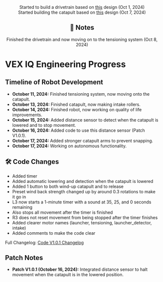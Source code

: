 <center>
    Started to build a drivetrain based on 
    <a href="https://www.youtube.com/watch?v=s7D9m8zyjXw">this</a> 
    design (Oct 1, 2024)
</center>

<center>
    Started building the catapult based on
    <a href="https://www.youtube.com/watch?v=s7D9m8zyjXw">this</a> 
    design (Oct 7, 2024)
</center>

<center>
    <h2> 📄 Notes</h2>
</center>

<center>
    Finished the drivetrain and now moving on to the tensioning system (Oct 8, 2024)
</center>

<h1>VEX IQ Engineering Progress</h1>

<h2>Timeline of Robot Development</h2>

<ul>
  <li><strong>October 11, 2024:</strong> Finished tensioning system, now moving onto the catapult.</li>
  <li><strong>October 13, 2024:</strong> Finished catapult, now making intake rollers.</li>
  <li><strong>October 14, 2024:</strong> Finished robot, now working on quality of life improvements.</li>
  <li><strong>October 15, 2024:</strong> Added distance sensor to detect when the catapult is lowered and to stop movement.</li>
  <li><strong>October 16, 2024:</strong> Added code to use this distance sensor (Patch V1.0.1).</li>
  <li><strong>October 17, 2024:</strong> Added stronger catapult arms to prevent snapping.</li>
  <li><strong>October 17, 2024:</strong> Working on autonomous functionality.</li>
</ul>

<h2>🛠️ Code Changes</h2>

<ul>
  <li>Added timer</li>
  <li>Added automatic lowering and detection when the catapult is lowered</li>
  <li>Added 1 button to both wind-up catapult and to release</li>
  <li>Preset wind back strength changed up by around 0.3 rotations to make it go in</li>
  <li>L3 now starts a 1-minute timer with a sound at 35, 25, and 0 seconds remaining</li>
  <li>Also stops all movement after the timer is finished</li>
  <li>R3 does not reset movement from being stopped after the timer finishes</li>
  <li>Added clearer motor names (launcher, tensioning, launcher_detector, intake)</li>
  <li>Added comments to make the code clear</li>
</ul>

<p>
    Full Changelog: 
    <a href="https://github.com/Lavadeg31/Vex_Iq/commits/Code">Code V1.0.1 Changelog</a>
</p>

<h2>Patch Notes</h2>
<ul>
  <li><strong>Patch V1.0.1 (October 16, 2024):</strong> Integrated distance sensor to halt movement when the catapult is in the lowered position.</li>
</ul>
